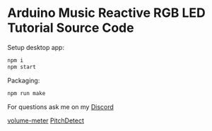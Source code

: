 # Arduino Music Reactive RGB LED Tutorial Source Code
Setup desktop app: 
```bash
npm i
npm start
```
Packaging:
```bash
npm run make
```	

For questions ask me on my [Discord](https://discord.gg/zp8UjYh)

[volume-meter](https://github.com/cwilso/volume-meter)
[PitchDetect](https://github.com/cwilso/PitchDetect)